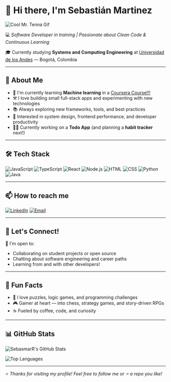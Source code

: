 # 👋 Hi there, I'm **Sebastián Martinez**

![Cool Mr. Tenna Gif](https://i.redd.it/03m0novsfb5f1.gif)

💻 *Software Developer in training | Passionate about Clean Code & Continuous Learning*

🎓 Currently studying **Systems and Computing Engineering** at [Universidad de los Andes](https://www.uniandes.edu.co/) — Bogotá, Colombia

---

## 🚀 About Me

- 🌱 I'm currently learning **Machine learning** in a [Coursera Course!!!](https://www.coursera.org/learn/advanced-learning-algorithms)
- ⚒️ I love building small full-stack apps and experimenting with new technologies
- 📚 Always exploring new frameworks, tools, and best practices
- 🧠 Interested in system design, frontend performance, and developer productivity
- 👨‍💻 Currently working on a **Todo App** (and planning a **habit tracker** next!)

---

## 🛠 Tech Stack

![JavaScript](https://img.shields.io/badge/-JavaScript-F7DF1E?logo=javascript&logoColor=black&style=flat-square)
![TypeScript](https://img.shields.io/badge/-TypeScript-3178C6?logo=typescript&logoColor=white&style=flat-square)
![React](https://img.shields.io/badge/-React-61DAFB?logo=react&logoColor=black&style=flat-square)
![Node.js](https://img.shields.io/badge/-Node.js-339933?logo=nodedotjs&logoColor=white&style=flat-square)
![HTML](https://img.shields.io/badge/-HTML5-E34F26?logo=html5&logoColor=white&style=flat-square)
![CSS](https://img.shields.io/badge/-CSS3-1572B6?logo=css3&logoColor=white&style=flat-square)
![Python](https://img.shields.io/badge/-Python-3776AB?logo=python&logoColor=white&style=flat-square)
![Java](https://img.shields.io/badge/-Java-007396?logo=java&logoColor=white&style=flat-square)

---

## 📫 How to reach me

[![LinkedIn](https://img.shields.io/badge/-SebasMar-blue?style=flat-square&logo=Linkedin&logoColor=white&link=https://www.linkedin.com/in/sebasmar/)](https://www.linkedin.com/in/sebasmar/)
[![Email](https://img.shields.io/badge/-arsebmar@outlook.com-c14438?style=flat-square&logo=Microsoft-Outlook&logoColor=white)](mailto:arsebmar@outlook.com)

---

## 🤝 Let's Connect!

💬 I'm open to:
- Collaborating on student projects or open source
- Chatting about software engineering and career paths
- Learning from and with other developers!

---

## 🎯 Fun Facts

- 🧩 I love puzzles, logic games, and programming challenges
- 🎮 Gamer at heart — into chess, strategy games, and story-driven RPGs
- ☕ Fueled by coffee, code, and curiosity

---

## 📊 GitHub Stats

![SebasmarR's GitHub Stats](https://github-readme-stats.vercel.app/api?username=SebasmarR&show_icons=true&theme=react&hide=prs)

![Top Languages](https://github-readme-stats.vercel.app/api/top-langs/?username=SebasmarR&layout=compact&theme=react)

---

⭐️ *Thanks for visiting my profile! Feel free to follow me or ⭐️ a repo you like!*
